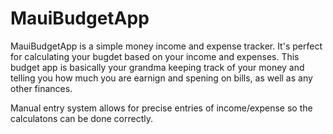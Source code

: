 # MauiBudgetApp
MauiBudgetApp is a simple money income and expense tracker. It's perfect for calculating your bugdet based on your income and expenses. This budget app is basically your grandma keeping track of your money and telling you how much you are earnign and spening on bills, as well as any other finances.

Manual entry system allows for precise entries of income/expense so the calculatons can be done correctly.
